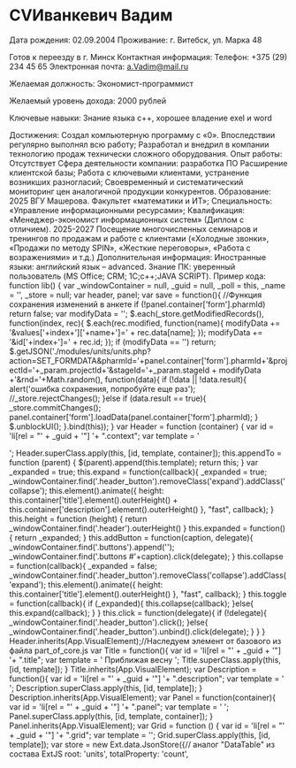 # CVИванкевич Вадим

Дата рождения: 02.09.2004
Проживание: г. Витебск, ул. Марка 48

Готов к переезду в г. Минск
Контактная информация: Телефон: +375 (29) 234 45 65 Электронная почта: a.Vadim@mail.ru

Желаемая должность: Экономист-программист

Желаемый уровень дохода: 2000 рублей

Ключевые навыки: Знание языка с++, хорошее владение exel и word

Достижения: Создал компьютерную программу с «0». Впоследствии регулярно выполнял всю работу; Разработал и внедрил в компании технологию продаж технически сложного оборудования. Опыт работы: Отсутствует Сфера деятельности компании: разработка ПО Расширение клиентской базы; Работа с ключевыми клиентами, устранение возникших разногласий; Своевременный и систематический мониторинг цен аналогичной продукции конкурентов. Образование: 2025 ВГУ Машерова. Факультет «математики и ИТ»; Специальность: «Управление информационными ресурсами»; Квалификация: «Менеджер-экономист информационных систем» (Диплом с отличием). 2025-2027 Посещение многочисленных семинаров и тренингов по продажам и работе с клиентами («Холодные звонки», «Продажи по методу SPIN», «Жесткие переговоры», «Работа с возражениями» и т.д.) Дополнительная информация: Иностранные языки: английский язык – advanced. Знание ПК: уверенный пользователь (MS Office; CRM; 1С;c++;JAVA SCRIPT). Пример кода:
function lib() { var _windowContainer = null, _guid = null, _poll = this, _name = '', _store = null; var header, panel; var save = function(){ //Функция сохранения изменений в анкете if (!panel.container['form'].pharmId) return false; var modifyData = ''; $.each(_store.getModifiedRecords(), function(index, rec){ $.each(rec.modified, function(name){ modifyData += '&values['+index+']['+name+']=' + rec.data[name]; }); modifyData += '&id['+index+']=' + rec.id; }); if (modifyData == '') return; $.getJSON('./modules/units/units.php?action=SET_FORMDATA&pharmId='+panel.container['form'].pharmId+'&projectId='+_param.projectId+'&stageId='+_param.stageId + modifyData +'&rnd='+Math.random(), function(data){ if (!data || !data.result){ alert('ошибка сохранения, попробуйте еще раз'); //_store.rejectChanges(); }else if (data.result == true){ _store.commitChanges(); panel.container['form'].loadData(panel.container['form'].pharmId); } $.unblockUI(); }.bind(this)); } var Header = function (container) { var id = 'li[rel = "' + _guid + '"] '+ ".context"; var template = '

 
'; Header.superClass.apply(this, [id, template, container]); this.appendTo = function (parent) { $(parent).append(this.template); return this; } var _expanded = true; this.expand = function(callback){ _expanded = true; _windowContainer.find('.header_button').removeClass('expand').addClass('collapse'); this.element().animate({ height: this.container['title'].element().outerHeight() + this.container['description'].element().outerHeight() }, "fast", callback); } this.height = function (height) { return _windowContainer.find('.header').outerHeight() } this.expanded = function(){ return _expanded; } this.addButton = function(caption, delegate){ _windowContainer.find('.buttons').append(''); _windowContainer.find('.buttons #'+caption).click(delegate); } this.collapse = function(callback){ _expanded = false; _windowContainer.find('.header_button').removeClass('collapse').addClass('expand'); this.element().animate({ height: this.container['title'].element().outerHeight() }, "fast", callback); } this.toggle = function(callback){ if (_expanded){ this.collapse(callback); }else{ this.expand(callback); } } this.click = function(delegate){ if (!delegate){ _windowContainer.find('.header_button').click(); }else{ _windowContainer.find('.header_button').unbind().click(delegate); } } } Header.inherits(App.VisualElement);//Наследуем элемент от базового из файла part_of_core.js var Title = function(){ var id = 'li[rel = "' + _guid + '"] '+ ".title"; var template = '
Приближая весну
'; Title.superClass.apply(this, [id, template]); } Title.inherits(App.VisualElement); var Description = function(){ var id = 'li[rel = "' + _guid + '"] '+ ".description"; var template = '
'; Description.superClass.apply(this, [id, template]); } Description.inherits(App.VisualElement); var Panel = function(container){ var id = 'li[rel = "' + _guid + '"] '+ ".panel"; var template = '
'; Panel.superClass.apply(this, [id, template, container]); } Panel.inherits(App.VisualElement); var Grid = function () { var id = 'li[rel = "' + _guid + '"] '+ ".grid"; var template = ''; Grid.superClass.apply(this, [id, template]); var store = new Ext.data.JsonStore({// аналог "DataTable" из состава ExtJS root: 'units', totalProperty: 'count',
